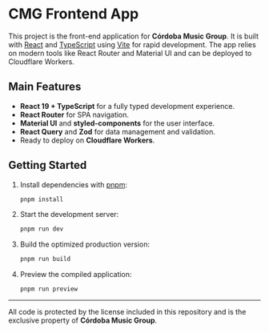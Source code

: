 # CMG Frontend App

This project is the front-end application for **Córdoba Music Group**. It is built with [React](https://react.dev/) and [TypeScript](https://www.typescriptlang.org/) using [Vite](https://vitejs.dev/) for rapid development. The app relies on modern tools like React Router and Material UI and can be deployed to Cloudflare Workers.

## Main Features

- **React 19 + TypeScript** for a fully typed development experience.
- **React Router** for SPA navigation.
- **Material UI** and **styled-components** for the user interface.
- **React Query** and **Zod** for data management and validation.
- Ready to deploy on **Cloudflare Workers**.

## Getting Started

1. Install dependencies with [pnpm](https://pnpm.io/):

   ```bash
   pnpm install
   ```

2. Start the development server:

   ```bash
   pnpm run dev
   ```

3. Build the optimized production version:

   ```bash
   pnpm run build
   ```

4. Preview the compiled application:

   ```bash
   pnpm run preview
   ```

---

All code is protected by the license included in this repository and is the exclusive property of **Córdoba Music Group**.
